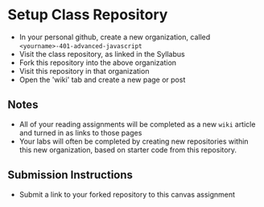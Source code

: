 # Setup Class Repository

- In your personal github, create a new organization, called `<yourname>-401-advanced-javascript`
- Visit the class repository, as linked in the Syllabus
- Fork this repository into the above organization
- Visit this repository in that organization
- Open the 'wiki' tab and create a new page or post

## Notes

- All of your reading assignments will be completed as a new `wiki` article and turned in as links to those pages
- Your labs will often be completed by creating new repositories within this new organization, based on starter code from this repository.

## Submission Instructions
- Submit a link to your forked repository to this canvas assignment
